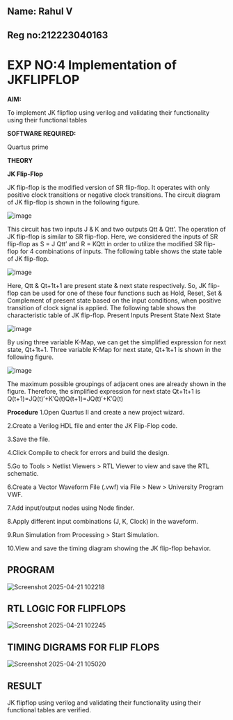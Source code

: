 ## Name: Rahul V
## Reg no:212223040163
# EXP NO:4 Implementation of JKFLIPFLOP

**AIM:** 

To implement  JK flipflop using verilog and validating their functionality using their functional tables

**SOFTWARE REQUIRED:**

Quartus prime

**THEORY**

**JK Flip-Flop**

JK flip-flop is the modified version of SR flip-flop. It operates with only positive clock transitions or negative clock transitions. The circuit diagram of JK flip-flop is shown in the following figure.

![image](https://github.com/naavaneetha/JKFLIPFLOP-USING-IF-ELSE/assets/154305477/a649c30b-232b-4558-b188-fd6c09845180)


This circuit has two inputs J & K and two outputs Qtt & Qtt’. The operation of JK flip-flop is similar to SR flip-flop. Here, we considered the inputs of SR flip-flop as S = J Qtt’ and R = KQtt in order to utilize the modified SR flip-flop for 4 combinations of inputs. The following table shows the state table of JK flip-flop.

![image](https://github.com/naavaneetha/JKFLIPFLOP-USING-IF-ELSE/assets/154305477/c4360742-e8a8-4937-b089-c46c0433f9a3)

 
Here, Qtt & Qt+1t+1 are present state & next state respectively. So, JK flip-flop can be used for one of these four functions such as Hold, Reset, Set & Complement of present state based on the input conditions, when positive transition of clock signal is applied. The following table shows the characteristic table of JK flip-flop. Present Inputs Present State Next State
 
![image](https://github.com/naavaneetha/JKFLIPFLOP-USING-IF-ELSE/assets/154305477/6c275261-a6d5-4c37-a3a7-1e88ca11c4cd)

By using three variable K-Map, we can get the simplified expression for next state, Qt+1t+1. Three variable K-Map for next state, Qt+1t+1 is shown in the following figure.
 
![image](https://github.com/naavaneetha/JKFLIPFLOP-USING-IF-ELSE/assets/154305477/5174f41b-0ce0-4329-a372-6d1943ea6673)

The maximum possible groupings of adjacent ones are already shown in the figure. Therefore, the simplified expression for next state Qt+1t+1 is Q(t+1)=JQ(t)′+K′Q(t)Q(t+1)=JQ(t)′+K′Q(t)

**Procedure**
1.Open Quartus II and create a new project wizard.

2.Create a Verilog HDL file and enter the JK Flip-Flop code.

3.Save the file.

4.Click Compile to check for errors and build the design.

5.Go to Tools > Netlist Viewers > RTL Viewer to view and save the RTL schematic.

6.Create a Vector Waveform File (.vwf) via File > New > University Program VWF.

7.Add input/output nodes using Node finder.

8.Apply different input combinations (J, K, Clock) in the waveform.

9.Run Simulation from Processing > Start Simulation.

10.View and save the timing diagram showing the JK flip-flop behavior.

## PROGRAM


![Screenshot 2025-04-21 102218](https://github.com/user-attachments/assets/159f1b14-fd61-4ae9-a91a-b155364952d7)


## RTL LOGIC FOR FLIPFLOPS
![Screenshot 2025-04-21 102245](https://github.com/user-attachments/assets/bf0488c4-5575-4253-80d6-b414e46cbd95)


## TIMING DIGRAMS FOR FLIP FLOPS 
![Screenshot 2025-04-21 105020](https://github.com/user-attachments/assets/ee93d7be-3b5d-4a89-a441-7c50569e3351)

## RESULT

JK flipflop using verilog and validating their functionality using their functional tables are verified.
